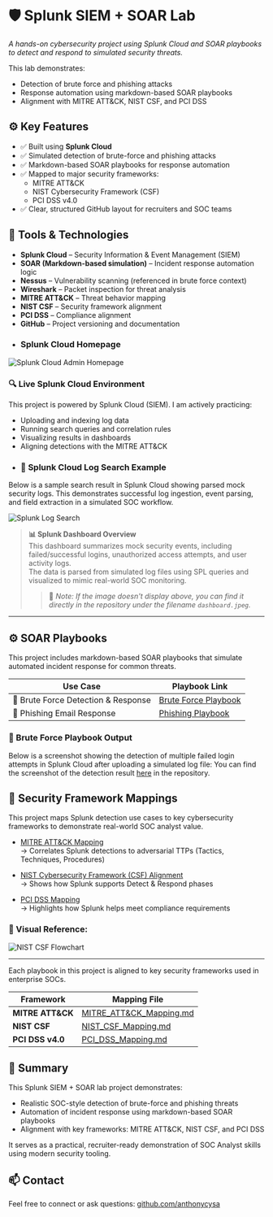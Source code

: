 # 🛡️ Splunk SIEM + SOAR Lab

_A hands-on cybersecurity project using Splunk Cloud and SOAR playbooks to detect and respond to simulated security threats._

This lab demonstrates:
- Detection of brute force and phishing attacks
- Response automation using markdown-based SOAR playbooks
- Alignment with MITRE ATT&CK, NIST CSF, and PCI DSS
## ⚙️ Key Features

- ✅ Built using **Splunk Cloud**
- ✅ Simulated detection of brute-force and phishing attacks
- ✅ Markdown-based SOAR playbooks for response automation
- ✅ Mapped to major security frameworks:
  - MITRE ATT&CK
  - NIST Cybersecurity Framework (CSF)
  - PCI DSS v4.0
- ✅ Clear, structured GitHub layout for recruiters and SOC teams

## 🧰 Tools & Technologies

- **Splunk Cloud** – Security Information & Event Management (SIEM)
- **SOAR (Markdown-based simulation)** – Incident response automation logic
- **Nessus** – Vulnerability scanning (referenced in brute force context)
- **Wireshark** – Packet inspection for threat analysis
- **MITRE ATT&CK** – Threat behavior mapping
- **NIST CSF** – Security framework alignment
- **PCI DSS** – Compliance alignment
- **GitHub** – Project versioning and documentation
- ### Splunk Cloud Homepage

![Splunk Cloud Admin Homepage](https://github.com/anthonycysa/Splunk-siem-soar-lab/blob/main/splunk-cloud-homepage.png?raw=true)
### 🔍 Live Splunk Cloud Environment

This project is powered by Splunk Cloud (SIEM). I am actively practicing:

- Uploading and indexing log data  
- Running search queries and correlation rules  
- Visualizing results in dashboards  
- Aligning detections with the MITRE ATT&CK
- ### 📸 Splunk Cloud Log Search Example

Below is a sample search result in Splunk Cloud showing parsed mock security logs. This demonstrates successful log ingestion, event parsing, and field extraction in a simulated SOC workflow.

![Splunk Log Search](https://github.com/anthonycysa/splunk-siem-soar-lab/blob/main/Splunk%20log%20search%20example%20.JPEG?raw=true)
> **📊 Splunk Dashboard Overview**  
> This dashboard summarizes mock security events, including failed/successful logins, unauthorized access attempts, and user activity logs.  
> The data is parsed from simulated log files using SPL queries and visualized to mimic real-world SOC monitoring.
> > 📁 *Note: If the image doesn't display above, you can find it directly in the repository under the filename `dashboard.jpeg`.*



---
## ⚙️ SOAR Playbooks

This project includes markdown-based SOAR playbooks that simulate automated incident response for common threats.

| Use Case | Playbook Link |
|----------|----------------|
| 🔐 Brute Force Detection & Response | [Brute Force Playbook](playbooks/brute_force_response_playbook.md) |
| 🎣 Phishing Email Response | [Phishing Playbook](playbooks/phishing_email_response_playbook.md) |
### 🧠 Brute Force Playbook Output

Below is a screenshot showing the detection of multiple failed login attempts in Splunk Cloud after uploading a simulated log file:
You can find the screenshot of the detection result [here](brute_force_detection_result.jpeg.HEIC) in the repository.

## 🔐 Security Framework Mappings

This project maps Splunk detection use cases to key cybersecurity frameworks to demonstrate real-world SOC analyst value.

- [MITRE ATT&CK Mapping](./mitre_attack.md)  
  → Correlates Splunk detections to adversarial TTPs (Tactics, Techniques, Procedures)

- [NIST Cybersecurity Framework (CSF) Alignment](./nist_csf.md)  
  → Shows how Splunk supports Detect & Respond phases

- [PCI DSS Mapping](./pci_dss.md)  
  → Highlights how Splunk helps meet compliance requirements

### 🧭 Visual Reference:
![NIST CSF Flowchart](./nist_flowchart.png)

---

Each playbook in this project is aligned to key security frameworks used in enterprise SOCs.

| Framework      | Mapping File |
|----------------|--------------|
| **MITRE ATT&CK** | [MITRE_ATT&CK_Mapping.md](MITRE_ATT&CK_Mapping.md) |
| **NIST CSF**     | [NIST_CSF_Mapping.md](NIST_CSF_Mapping.md)         |
| **PCI DSS v4.0** | [PCI_DSS_Mapping.md](PCI_DSS_Mapping.md)           |

## 🏁 Summary

This Splunk SIEM + SOAR lab project demonstrates:
- Realistic SOC-style detection of brute-force and phishing threats
- Automation of incident response using markdown-based SOAR playbooks
- Alignment with key frameworks: MITRE ATT&CK, NIST CSF, and PCI DSS

It serves as a practical, recruiter-ready demonstration of SOC Analyst skills using modern security tooling.

## 📫 Contact

Feel free to connect or ask questions:
[github.com/anthonycysa](https://github.com/anthonycysa)
